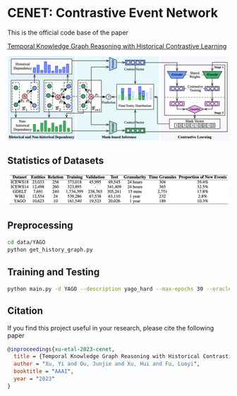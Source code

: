 # CENET: Contrastive Event Network

This is the official code base of the paper

[Temporal Knowledge Graph Reasoning with Historical Contrastive Learning](paper)

![architecture](architecture.png)

## Statistics of Datasets
![datasets](data/datasets.png)


## Preprocessing
```bash
cd data/YAGO
python get_history_graph.py
```

## Training and Testing
```bash
python main.py -d YAGO --description yago_hard --max-epochs 30 --oracle-epochs 20 --valid-epochs 5 --alpha 0.2 --lambdax 2 --batch-size 1024 --lr 0.001 --oracle_lr 0.001 --oracle_mode hard --save_dir SAVE --eva_dir SAVE
```

## Citation ##

If you find this project useful in your research, please cite the following paper

```bibtex
@inproceedings{xu-etal-2023-cenet,
  title = {Temporal Knowledge Graph Reasoning with Historical Contrastive Learning},
  author = "Xu, Yi and Ou, Junjie and Xu, Hui and Fu, Luoyi",
  booktitle = "AAAI",
  year = "2023"
}
```
